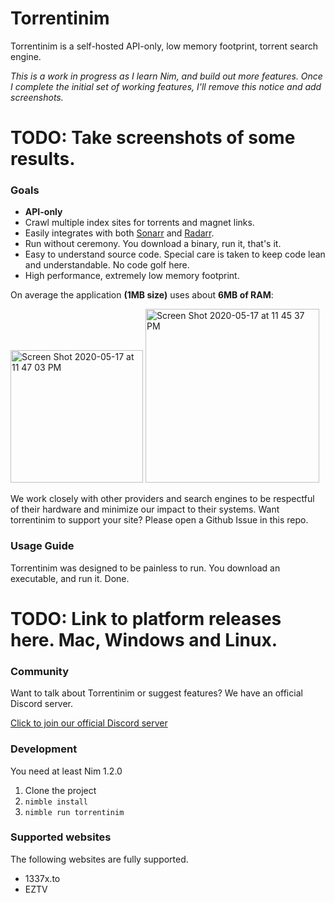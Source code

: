 # Torrentinim

Torrentinim is a self-hosted API-only, low memory footprint, torrent search engine.

_This is a work in progress as I learn Nim, and build out more features. Once I complete
the initial set of working features, I'll remove this notice and add screenshots._

# TODO: Take screenshots of some results.

### Goals

- **API-only**
- Crawl multiple index sites for torrents and magnet links.
- Easily integrates with both [Sonarr](https://github.com/Sonarr/Sonarr) and [Radarr](https://github.com/Radarr/Radarr).
- Run without ceremony. You download a binary, run it, that's it.
- Easy to understand source code. Special care is taken to keep code lean and understandable. No code golf here.
- High performance, extremely low memory footprint.

On average the application **(1MB size)** uses about **6MB of RAM**:

<img width="212" alt="Screen Shot 2020-05-17 at 11 47 03 PM" src="https://user-images.githubusercontent.com/686715/82172638-bf4a7400-9898-11ea-809d-02bb2a0c00d3.png">

<img width="278" alt="Screen Shot 2020-05-17 at 11 45 37 PM" src="https://user-images.githubusercontent.com/686715/82172601-a6da5980-9898-11ea-92a3-6be4087d93cb.png">

We work closely with other providers and search engines to be respectful of their
hardware and minimize our impact to their systems. Want torrentinim to support your
site? Please open a Github Issue in this repo.

### Usage Guide

Torrentinim was designed to be painless to run. You download an executable, and run it. Done.

# TODO: Link to platform releases here. Mac, Windows and Linux.

### Community

Want to talk about Torrentinim or suggest features? We have an official Discord server.

[Click to join our official Discord server](https://discord.gg/CFtGUaW)

### Development

You need at least Nim 1.2.0

1. Clone the project
2. `nimble install`
3. `nimble run torrentinim`

### Supported websites

The following websites are fully supported.

- 1337x.to
- EZTV